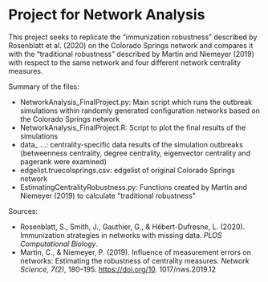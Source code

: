 # Project for Network Analysis

This project seeks to replicate the “immunization robustness” described by Rosenblatt et al. (2020) on the Colorado Springs network and compares it with the “traditional robustness” described by Martin and Niemeyer (2019) with respect to the same network and four different network centrality measures.

Summary of the files: 

* NetworkAnalysis_FinalProject.py: Main script which runs the outbreak simulations within randomly generated configuration networks based on the Colorado Springs network
* NetworkAnalysis_FinalProject.R: Script to plot the final results of the simulations 
* data_ ...: centrality-specific data results of the simulation outbreaks (betweenness centrality, degree centrality, eigenvector centrality and pagerank were examined)
* edgelist.truecolsprings.csv: edgelist of original Colorado Springs network
* EstimatingCentralityRobustness.py: Functions created by Martin and Niemeyer (2019) to calculate "traditional robustness"


Sources: 

* Rosenblatt, S., Smith, J., Gauthier, G., & Hébert-Dufresne, L. (2020). Immunization strategies in networks with missing data. _PLOS Computational Biology_.
* Martin, C., & Niemeyer, P. (2019). Influence of measurement errors on networks: Estimating the robustness of centrality measures. _Network Science, 7(2)_, 180–195. https://doi.org/10. 1017/nws.2019.12

